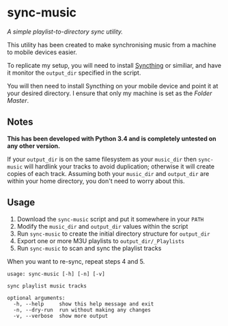 # sync-music
_A simple playlist-to-directory sync utility._

This utility has been created to make synchronising music from a machine to
mobile devices easier.

To replicate my setup, you will need to install
[Syncthing](http://syncthing.net/) or similiar, and have it monitor
the `output_dir` specified in the script.

You will then need to install Syncthing on your mobile device and point it at your
desired directory. I ensure that only my machine is set as the _Folder Master_.

## Notes

**This has been developed with Python 3.4 and is completely untested on any other
version.**

If your `output_dir` is on the same filesystem as your `music_dir` then
`sync-music` will hardlink your tracks to avoid duplication; otherwise it will
create copies of each track. Assuming both your `music_dir` and `output_dir` are
within your home directory, you don't need to worry about this.

## Usage

1. Download the `sync-music` script and put it somewhere in your `PATH`
2. Modify the `music_dir` and `output_dir` values within the script
3. Run `sync-music` to create the initial directory structure for `output_dir`
4. Export one or more M3U playlists to `output_dir/_Playlists`
5. Run `sync-music` to scan and sync the playlist tracks

When you want to re-sync, repeat steps 4 and 5.

```
usage: sync-music [-h] [-n] [-v]

sync playlist music tracks

optional arguments:
  -h, --help     show this help message and exit
  -n, --dry-run  run without making any changes
  -v, --verbose  show more output
```
